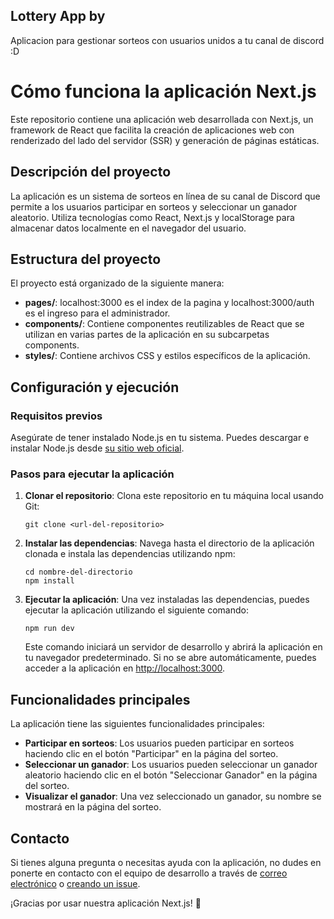 ## Lottery App by
Aplicacion para gestionar sorteos con usuarios unidos a tu canal de discord :D

# Cómo funciona la aplicación Next.js

Este repositorio contiene una aplicación web desarrollada con Next.js, un framework de React que facilita la creación de aplicaciones web con renderizado del lado del servidor (SSR) y generación de páginas estáticas.

## Descripción del proyecto

La aplicación es un sistema de sorteos en línea de su canal de Discord que permite a los usuarios participar en sorteos y seleccionar un ganador aleatorio. Utiliza tecnologías como React, Next.js y localStorage para almacenar datos localmente en el navegador del usuario.

## Estructura del proyecto

El proyecto está organizado de la siguiente manera:

- **pages/**: localhost:3000 es el index de la pagina y localhost:3000/auth es el ingreso para el administrador.
- **components/**: Contiene componentes reutilizables de React que se utilizan en varias partes de la aplicación en su subcarpetas components.
- **styles/**: Contiene archivos CSS y estilos específicos de la aplicación.

## Configuración y ejecución

### Requisitos previos

Asegúrate de tener instalado Node.js en tu sistema. Puedes descargar e instalar Node.js desde [su sitio web oficial](https://nodejs.org/).

### Pasos para ejecutar la aplicación

1. **Clonar el repositorio**: Clona este repositorio en tu máquina local usando Git:

    ```
    git clone <url-del-repositorio>
    ```

2. **Instalar las dependencias**: Navega hasta el directorio de la aplicación clonada e instala las dependencias utilizando npm:

    ```
    cd nombre-del-directorio
    npm install
    ```

3. **Ejecutar la aplicación**: Una vez instaladas las dependencias, puedes ejecutar la aplicación utilizando el siguiente comando:

    ```
    npm run dev
    ```

    Este comando iniciará un servidor de desarrollo y abrirá la aplicación en tu navegador predeterminado. Si no se abre automáticamente, puedes acceder a la aplicación en [http://localhost:3000](http://localhost:3000).

## Funcionalidades principales

La aplicación tiene las siguientes funcionalidades principales:

- **Participar en sorteos**: Los usuarios pueden participar en sorteos haciendo clic en el botón "Participar" en la página del sorteo.
- **Seleccionar un ganador**: Los usuarios pueden seleccionar un ganador aleatorio haciendo clic en el botón "Seleccionar Ganador" en la página del sorteo.
- **Visualizar el ganador**: Una vez seleccionado un ganador, su nombre se mostrará en la página del sorteo.



## Contacto

Si tienes alguna pregunta o necesitas ayuda con la aplicación, no dudes en ponerte en contacto con el equipo de desarrollo a través de [correo electrónico](eclipsisnocte@gmail.com) o [creando un issue](https://github.com/jakiro12).

¡Gracias por usar nuestra aplicación Next.js! 🚀
